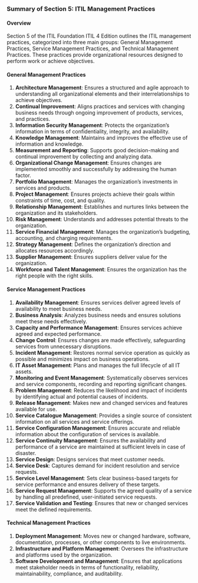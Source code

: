 ### Summary of Section 5: ITIL Management Practices

#### Overview
Section 5 of the ITIL Foundation ITIL 4 Edition outlines the ITIL management practices, categorized into three main groups: General Management Practices, Service Management Practices, and Technical Management Practices. These practices provide organizational resources designed to perform work or achieve objectives.

#### General Management Practices
1. **Architecture Management**: Ensures a structured and agile approach to understanding all organizational elements and their interrelationships to achieve objectives.
2. **Continual Improvement**: Aligns practices and services with changing business needs through ongoing improvement of products, services, and practices.
3. **Information Security Management**: Protects the organization’s information in terms of confidentiality, integrity, and availability.
4. **Knowledge Management**: Maintains and improves the effective use of information and knowledge.
5. **Measurement and Reporting**: Supports good decision-making and continual improvement by collecting and analyzing data.
6. **Organizational Change Management**: Ensures changes are implemented smoothly and successfully by addressing the human factor.
7. **Portfolio Management**: Manages the organization’s investments in services and products.
8. **Project Management**: Ensures projects achieve their goals within constraints of time, cost, and quality.
9. **Relationship Management**: Establishes and nurtures links between the organization and its stakeholders.
10. **Risk Management**: Understands and addresses potential threats to the organization.
11. **Service Financial Management**: Manages the organization’s budgeting, accounting, and charging requirements.
12. **Strategy Management**: Defines the organization’s direction and allocates resources accordingly.
13. **Supplier Management**: Ensures suppliers deliver value for the organization.
14. **Workforce and Talent Management**: Ensures the organization has the right people with the right skills.

#### Service Management Practices
1. **Availability Management**: Ensures services deliver agreed levels of availability to meet business needs.
2. **Business Analysis**: Analyzes business needs and ensures solutions meet these needs effectively.
3. **Capacity and Performance Management**: Ensures services achieve agreed and expected performance.
4. **Change Control**: Ensures changes are made effectively, safeguarding services from unnecessary disruptions.
5. **Incident Management**: Restores normal service operation as quickly as possible and minimizes impact on business operations.
6. **IT Asset Management**: Plans and manages the full lifecycle of all IT assets.
7. **Monitoring and Event Management**: Systematically observes services and service components, recording and reporting significant changes.
8. **Problem Management**: Reduces the likelihood and impact of incidents by identifying actual and potential causes of incidents.
9. **Release Management**: Makes new and changed services and features available for use.
10. **Service Catalogue Management**: Provides a single source of consistent information on all services and service offerings.
11. **Service Configuration Management**: Ensures accurate and reliable information about the configuration of services is available.
12. **Service Continuity Management**: Ensures the availability and performance of a service are maintained at sufficient levels in case of disaster.
13. **Service Design**: Designs services that meet customer needs.
14. **Service Desk**: Captures demand for incident resolution and service requests.
15. **Service Level Management**: Sets clear business-based targets for service performance and ensures delivery of these targets.
16. **Service Request Management**: Supports the agreed quality of a service by handling all predefined, user-initiated service requests.
17. **Service Validation and Testing**: Ensures that new or changed services meet the defined requirements.

#### Technical Management Practices
1. **Deployment Management**: Moves new or changed hardware, software, documentation, processes, or other components to live environments.
2. **Infrastructure and Platform Management**: Oversees the infrastructure and platforms used by the organization.
3. **Software Development and Management**: Ensures that applications meet stakeholder needs in terms of functionality, reliability, maintainability, compliance, and auditability.